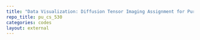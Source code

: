 ```yaml
---
title: "Data Visualization: Diffusion Tensor Imaging Assignment for Purdue University's Computer Science 53000 Class"
repo_title: pu_cs_530
categories: codes
layout: external
---
```

